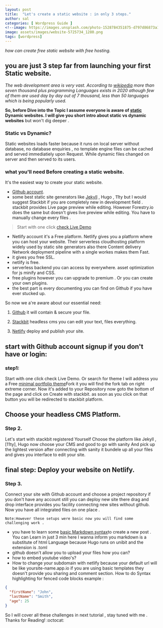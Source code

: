 ```yaml
---
layout: post
title:  "Let's create a static website : in only 3 steps."
author: sal
categories: [ Wordpress Guide ]
<!--image: https://images.unsplash.com/photo-1528784351875-d797d86873a1?ixlib=rb-1.2.1&auto=format&fit=crop&w=750&q=80 -->
image: assets/images/website-5725734_1280.png
tags: [wordpress]
---
```



*how can create free static website with free hosting.*

## you are just 3 step far from launching your first Static website.
*The web development area is very vast. According to [wikipedia](https://en.m.wikipedia.org/wiki/List_of_programming_languages) more than seven thousand plus programming Languages exists in 2020 athough few of them are used day by day out of 7 thousand, less than 50 languages which is being popularly used.*

**So, before Dive into the Topic I assume everyone is aware of [static]( https://www.google.com/amp/s/techterms.com/amp/definition/staticwebsitevs) Dynamic websites. I will give you short intro about static vs dynamic websites** but won't dig deeper .

### Static vs Dynamic?
Static websites loads faster because it runs on local server without database, no database enquiries , no template engine files can be cached and served immediatiely upon Request. While dynamic files changed on server and then served to its users.

### what you'll need Before creating a static website.
It's the easiest way to create your static website.

- [Github account](https://github.com/).
- some best static site generators like [Jekyll](https://jekyllrb.com/docs/) , Hugo , 11ty but I would suggest Stackbit if you are completely new in development field . stackbit provides Live page preview while editing. However Forestry.io does the same but doesn't gives live preview while editing. You have to manually change every files .

> Start with one click [check Live Demo](https://themes.gohugo.io/theme/hugo-lodi-theme/)

- Netlify account it's a Free platform. Netlify gives you a platform where you can host your website. Their serverless cloudhosting platform widely used by static site generators also there Content delivery Network deployment pipeline with a single workes makes them Fast.
- it gives you free SSL.
- netlify is free.
- serverless backend you can access by everywhere.
asset optimization for js minify and CSS.
- free plugins however you can upgrade to premium . Or you can create your own plugins.
- the best part is every documenting you can find on Github if you have ever stucked up.

So now we a're aware about our essential need:

1. [Github](https://github.com) it will contain & secure your file.

2. [Stackbit](https://stackbit.com) headless cms you can edit your text, files everything.

3. [Netlify](www.netlify.com) deploy and publish your site.

## start with Github account signup if you don't have or login:
### step1:

Start with one click check Live Demo. Or search for theme I will address you a Free [minimal portfolio theme](https://github.com/luizdepra/hugo-coder)Fork it you will find the fork tab on right extreme corner. Now it's added to your Repository now goto the bottom of the page and click on Create with stackbit. as soon as you click on that button you will be redirected to stackbit platform.

## Choose your headless CMS Platform.
### Step 2.

Let's start with stackbit registered Yourself Choose the platform like Jekyll , [11ty], Hugo now choose your CMS and good to go with sanity And pick up the lightest version after connecting with sanity it bundele up all your files and gives you interface to edit your site.

## final step: Deploy your website on Netlify.
### Step 3.

Connect your site with Github account and choose a project repository if you don't have any account still you can deploy new site there drag and drop interface provides you facility connecting new sites without github. Now you have all integrated files on one place .

`Note:However these setups were basic now you will find some challenging work .`

- you have to learn some [basic Markdown syntax](https://www.markdownguide.org/basic-syntax/)to create a new post . You can Learn in just 3 min here I wanna inform you markdown is a substitute of html Language because Hugo runs on unibit and the extension is .toml
- github doesn't allow you to upload your files how you can?
- how to embed youtube video's?
- How to change your subdomain with netlify because your default url will be like yoursite-name.app.io
if you are using basic templates they doesn't provide you sharing and comment section.
How to do Syntax highlighting for fenced code blocks example :


```json
{
  "firstName": "John",
  "lastName": "Smith",
  "age": 25
}
```

So I will cover all these challenges in next tutorial , stay tuned with me . Thanks for Reading! :octocat:








